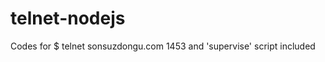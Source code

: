 telnet-nodejs
=============

Codes for $ telnet sonsuzdongu.com 1453 and 'supervise' script included
